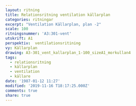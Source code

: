 ```yaml
---
layout: ritning
title: Relationsritning ventilation källarplan
categories: ritningar
excerpt: "Ventilation Källarplan, plan -2"
scale: 100
ritningsnummer: 'A3:301-vent'
utskrift: A1
perspektiv:  ventilationsritining
vy: Källarplan
drawing: A3-301_vent_kallarplan_1-100_sizeA1_morkullan4
tags:
  - relationsritning
  - källarplan
  - ventilation
  - källare
date: '1987-01-12 11:27'
modified: '2019-11-16 T18:17:25.000Z'
comments: true
share: true
---
```

